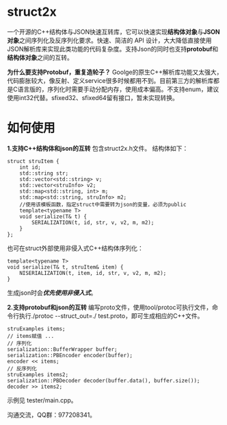# struct2x
一个开源的C++结构体与JSON快速互转库，它可以快速实现**结构体对象**与**JSON对象**之间序列化及反序列化要求。快速、简洁的 API 设计，大大降低直接使用JSON解析库来实现此类功能的代码复杂度。支持Json的同时也支持**protobuf**和**结构体对象**之间的互转。

**为什么要支持Protobuf，重复造轮子？**
Goolge的原生C++解析库功能又太强大，代码膨胀较大，像反射、定义service很多时候都用不到。目前第三方的解析库都是C语言版的，序列化时需要手动分配内存，使用成本偏高。不支持enum，建议使用int32代替。sfixed32、sfixed64留有接口，暂未实现转换。

# 如何使用
**1.支持C++结构体和json的互转**
包含struct2x.h文件。
结构体如下：
```
struct struItem {
    int id;
    std::string str;
    std::vector<std::string> v;
    std::vector<struInfo> v2;
    std::map<std::string, int> m;
    std::map<std::string, struInfo> m2;
    //使用该模板函数，指定struct中需要转为json的变量，必须为public
    template<typename T>
    void serialize(T& t) {
        SERIALIZATION(t, id, str, v, v2, m, m2);
    }
};
```
也可在struct外部使用非侵入式C++结构体序列化：
```
template<typename T>
void serialize(T& t, struItem& item) {
    NISERIALIZATION(t, item, id, str, v, v2, m, m2);
}
```
生成json时会***优先使用非侵入式***。

**2.支持protobuf和json的互转**
编写proto文件，使用tool/protoc可执行文件，命令行执行./protoc --struct_out=./ test.proto，即可生成相应的C++文件。
```
struExamples items;
// items赋值 ...
// 序列化
serialization::BufferWrapper buffer;
serialization::PBEncoder encoder(buffer);
encoder << items;
// 反序列化
struExamples items2;
serialization::PBDecoder decoder(buffer.data(), buffer.size());
decoder >> items2;
```

示例见 tester/main.cpp。

沟通交流，QQ群：977208341。
